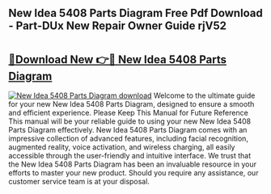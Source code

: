 ## New Idea 5408 Parts Diagram Free Pdf Download - Part-DUx New Repair Owner Guide rjV52

# <h2><a href="http://dfiuyj.blite.top/?on=New+Idea+5408+Parts+Diagram">🔗Download New 👉🔴 New Idea 5408 Parts Diagram</a></h2>

[![New Idea 5408 Parts Diagram download](https://i.imgur.com/lujVjoI.png)](http://dfiuyj.blite.top/?on=New+Idea+5408+Parts+Diagram)
Welcome to the ultimate guide for your new New Idea 5408 Parts Diagram, designed to ensure a smooth and efficient experience. Please Keep This Manual for Future Reference This manual will be your reliable guide to using your new New Idea 5408 Parts Diagram effectively. New Idea 5408 Parts Diagram comes with an impressive collection of advanced features, including facial recognition, augmented reality, voice activation, and wireless charging, all easily accessible through the user-friendly and intuitive interface. We trust that the New Idea 5408 Parts Diagram has been an invaluable resource in your efforts to master your new product. Should you require any assistance, our customer service team is at your disposal.
